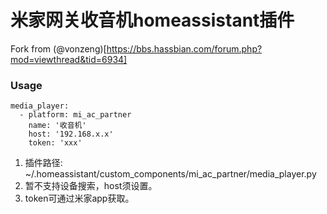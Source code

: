 # 米家网关收音机homeassistant插件
Fork from (@vonzeng)[https://bbs.hassbian.com/forum.php?mod=viewthread&tid=6934]

### Usage
```
media_player:
  - platform: mi_ac_partner
    name: '收音机'
    host: '192.168.x.x'
    token: 'xxx'
```

1. 插件路径: ~/.homeassistant/custom_components/mi_ac_partner/media_player.py
2. 暂不支持设备搜索，host须设置。
3. token可通过米家app获取。
